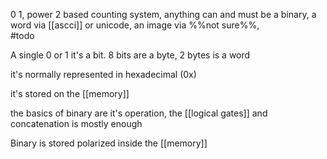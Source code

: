 0 1, power 2 based counting system, anything can and must be a binary, a word via [[ascci]] or unicode, an image via %%not sure%%,  
#todo 

A single 0 or 1 it's a bit. 8 bits are a byte, 2 bytes is a word 

it's normally represented in hexadecimal (0x) 

it's stored on the [[memory]] 

the basics of binary are it's operation, the [[logical gates]] and concatenation is mostly enough

Binary is stored polarized inside the [[memory]]
